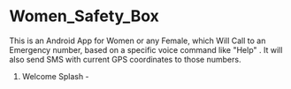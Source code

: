 # Women_Safety_Box
This is an Android App for Women or any Female, which Will Call to an Emergency number, based on a specific voice command like "Help" . It will also send SMS with current GPS coordinates to those numbers.

1. Welcome Splash - 

<blockquote class="imgur-embed-pub" lang="en" data-id="a/2BAlOcU"><a href="//imgur.com/2BAlOcU"></a></blockquote><script async src="//s.imgur.com/min/embed.js" charset="utf-8"></script>


